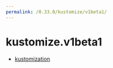 ```yaml
---
permalink: /0.33.0/kustomize/v1beta1/
---
```


# kustomize.v1beta1



* [kustomization](kustomization.md)